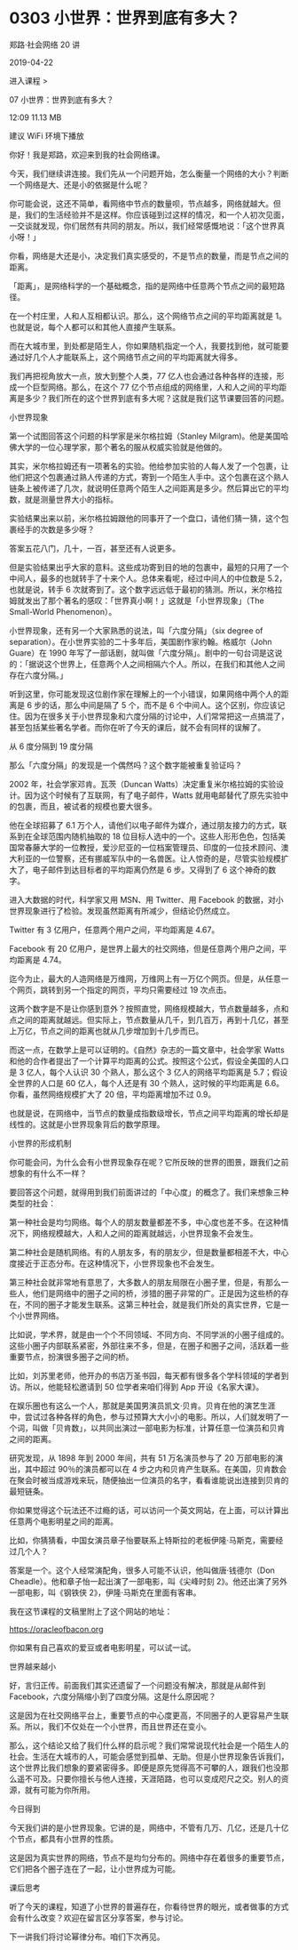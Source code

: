 # 0303 小世界：世界到底有多大？

郑路·社会网络 20 讲

2019-04-22


进入课程 >

07 小世界：世界到底有多大？

12:09 11.13 MB


建议 WiFi 环境下播放

你好！我是郑路，欢迎来到我的社会网络课。

今天，我们继续讲连接。我们先从一个问题开始，怎么衡量一个网络的大小？判断一个网络是大、还是小的依据是什么呢？

你可能会说，这还不简单，看网络中节点的数量呗，节点越多，网络就越大。但是，我们的生活经验并不是这样。你应该碰到过这样的情况，和一个人初次见面，一交谈就发现，你们居然有共同的朋友。所以，我们经常感慨地说：「这个世界真小呀！」

你看，网络是大还是小，决定我们真实感受的，不是节点的数量，而是节点之间的距离。

「距离」，是网络科学的一个基础概念，指的是网络中任意两个节点之间的最短路径。

在一个村庄里，人和人互相都认识。那么，这个网络节点之间的平均距离就是 1。也就是说，每个人都可以和其他人直接产生联系。

而在大城市里，到处都是陌生人，你如果随机指定一个人，我要找到他，就可能要通过好几个人才能联系上，这个网络节点之间的平均距离就大得多。

我们再把视角放大一点，放大到整个人类，77 亿人也会通过各种各样的连接，形成一个巨型网络。那么，在这个 77 亿个节点组成的网络里，人和人之间的平均距离是多少？我们所在的这个世界到底有多大呢？这就是我们这节课要回答的问题。

小世界现象

第一个试图回答这个问题的科学家是米尔格拉姆（Stanley Milgram)。他是美国哈佛大学的一位心理学家，那个著名的服从权威实验就是他做的。

其实，米尔格拉姆还有一项著名的实验。他给参加实验的人每人发了一个包裹，让他们把这个包裹通过熟人传递的方式，寄到一个陌生人手中。这个包裹在这个熟人链条上被传递了几次，就说明任意两个陌生人之间距离是多少。然后算出它的平均数，就是测量世界大小的指标。

实验结果出来以前，米尔格拉姆跟他的同事开了一个盘口，请他们猜一猜，这个包裹经手的次数是多少呀？

答案五花八门，几十，一百，甚至还有人说更多。

但是实验结果出乎大家的意料。这些成功寄到目的地的包裹中，最短的只用了一个中间人，最多的也就转手了十来个人。总体来看呢，经过中间人的中位数是 5.2，也就是说，转手 6 次就寄到了。这个数字远远低于最初的猜测。所以，米尔格拉姆就发出了那个著名的感叹：「世界真小啊！」这就是「小世界现象」（The Small-World Phenomenon）。

小世界现象，还有另一个大家熟悉的说法，叫「六度分隔」（six degree of separation）。在小世界实验的二十多年后，美国剧作家约翰。格威尔（John Guare）在 1990 年写了一部话剧，就叫做「六度分隔」。剧中的一句台词是这说的：「据说这个世界上，任意两个人之间相隔六个人。所以，在我们和其他人之间存在六度分隔。」

听到这里，你可能发现这位剧作家在理解上的一个小错误，如果网络中两个人的距离是 6 步的话，那么中间是隔了 5 个，而不是 6 个中间人。这个区别，你应该记住。因为在很多关于小世界现象和六度分隔的讨论中，人们常常把这一点搞混了，甚至包括某些著名学者。而你在听了今天的课后，就不会有同样的误解了。

从 6 度分隔到 19 度分隔

那么「六度分隔」的发现是一个偶然吗？这个数字能被重复验证吗？

2002 年，社会学家邓肯。瓦茨（Duncan Watts）决定重复米尔格拉姆的实验设计。因为这个时候有了互联网，有了电子邮件，Watts 就用电邮替代了原先实验中的包裹，而且，被试者的规模也要大很多。

他在全球招募了 6.1 万个人，请他们以电子邮件为媒介，通过朋友接力的方式，联系到在全球范围内随机抽取的 18 位目标人选中的一个。这些人形形色色，包括美国常春藤大学的一位教授，爱沙尼亚的一位档案管理员、印度的一位技术顾问、澳大利亚的一位警察，还有挪威军队中的一名兽医。让人惊奇的是，尽管实验规模扩大了，电子邮件到达目标者的平均距离仍然是 6 步。又得到了 6 这个神奇的数字。

进入大数据的时代，科学家又用 MSN、用 Twitter、用 Facebook 的数据，对小世界现象进行了检验。发现虽然距离有所减少，但结论仍然成立。

Twitter 有 3 亿用户，任意两个用户之间，平均距离是 4.67。

Facebook 有 20 亿用户，是世界上最大的社交网络，但是任意两个用户之间，平均距离是 4.74。

迄今为止，最大的人造网络是万维网，万维网上有一万亿个网页。但是，从任意一个网页，跳转到另一个指定的网页，平均只需要经过 19 次点击。

这两个数字是不是让你感到意外？按照直觉，网络规模越大，节点数量越多，点和点之间的距离就越远。但实际上，节点数量从几千，到几百万，再到十几亿，甚至上万亿，节点之间的距离也就从几步增加到十几步而已。

而这一点，在数学上是可以证明的。《自然》杂志的一篇文章中，社会学家 Watts 和他的合作者提出了一个计算平均距离的公式。按照这个公式，假设全美国的人口是 3 亿人，每个人认识 30 个熟人，那么这个 3 亿人的网络平均距离是 5.7；假设全世界的人口是 60 亿人，每个人还是有 30 个熟人，这时候的平均距离是 6.6。你看，虽然网络规模扩大了 20 倍，平均距离增加不过 0.9。

也就是说，在网络中，当节点的数量成指数级增长，节点之间平均距离的增长却是线性的。这就是小世界现象背后的数学原理。

小世界的形成机制

你可能会问，为什么会有小世界现象存在呢？它所反映的世界的图景，跟我们之前想象的有什么不一样？

要回答这个问题，就得用到我们前面讲过的「中心度」的概念了。我们来想象三种类型的社会：

第一种社会是均匀网络。每个人的朋友数量都差不多，中心度也差不多。在这种情况下，网络规模越大，人和人之间的距离就越远，小世界现象不会发生。

第二种社会是随机网络。有的人朋友多，有的朋友少，但是数量都相差不大，中心度接近于正态分布。在这种情况下，小世界现象也不会发生。

第三种社会就非常地有意思了，大多数人的朋友局限在小圈子里，但是，有那么一些人，他们是网络中的圈子之间的桥，涉猎的圈子非常的广。正是因为这些桥的存在，不同的圈子才能发生联系。这第三种社会，就是我们所处的真实世界，它是一个小世界网络。

比如说，学术界，就是由一个个不同领域、不同方向、不同学派的小圈子组成的。这些小圈子内部联系紧密，外部往来不多，但是，在圈子和圈子之间，活跃着一些重要节点，扮演很多圈子之间的桥。

比如，刘苏里老师，他开办的书店万圣书园，每天都有很多各个学科领域的学者到访。所以，他能轻松邀请到 50 位学者来咱们得到 App 开设《名家大课》。

在娱乐圈也有这么一个人，那就是美国男演员凯文·贝肯。贝肯在他的演艺生涯中，尝试过各种各样的角色，参与过预算大大小小的电影。所以，人们就发明了一个词，叫做「贝肯数」，以共同出演过一部电影为标准，计算任意一位演员和贝肯之间的距离。

研究发现，从 1898 年到 2000 年间，共有 51 万名演员参与了 20 万部电影的演出，其中超过 90％的演员都可以在 4 步之内和贝肯产生联系。在美国，贝肯数会在聚会时被当成游戏来玩，随便抽出一位演员的名字，看看谁能说出连接到贝肯的最短链条。

你如果觉得这个玩法还不过瘾的话，可以访问一个英文网站，在上面，可以计算出任意两个电影明星之间的距离。

比如，你猜猜看，中国女演员章子怡要联系上特斯拉的老板伊隆·马斯克，需要经过几个人？

答案是一个。这个人经常演配角，很多人可能不认识，他叫做唐·钱德尔（Don Cheadle）。他和章子怡一起出演了一部电影，叫《尖峰时刻 2》。他还出演了另外一部电影，叫《钢铁侠 2》，伊隆·马斯克在里面有客串。

我在这节课程的文稿里附上了这个网站的地址：

https://oracleofbacon.org


你如果有自己喜欢的爱豆或者电影明星，可以试一试。

世界越来越小

好，言归正传。前面我们其实还遗留了一个问题没有解决，那就是从邮件到 Facebook，六度分隔缩小到了四度分隔。这是什么原因呢？

这是因为在社交网络平台上，重要节点的中心度更高，不同圈子的人更容易产生联系。所以，我们不仅处在一个小世界，而且世界还在变小。

那么，这个结论又给了我们什么样的启示呢？我们常常说现代社会是一个陌生人的社会。生活在大城市的人，可能会感觉到孤单、无助。但是小世界现象告诉我们，这个世界比我们想象的要紧密得多。即便是原先觉得高不可攀的人，跟我们也没那么遥不可及。只要你擅长与他人连接，天涯陌路，也可以变成咫尺之交。别人的资源，就有可能为你所用。

今日得到

今天我们讲的是小世界现象。它讲的是，网络中，不管有几万、几亿，还是几十亿个节点，都具有小世界的性质。

这是因为真实世界的网络，节点不是均匀分布的。网络中存在着很多的重要节点，它们把各个圈子连在了一起，让小世界成为可能。

课后思考

听了今天的课程，知道了小世界的普遍存在，你看待世界的眼光，或者做事的方式会有什么改变？欢迎在留言区分享答案，参与讨论。

下一讲我们将讨论幂律分布。咱们下次再见。


